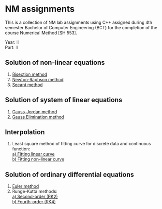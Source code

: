 # NM assignments

This is a collection of NM lab assignments using C++ assigned during 4th semester Bachelor of Computer Engineering (BCT)
for the completion of the course Numerical Method [SH 553].

Year: II<br>
Part: II

## Solution of non-linear equations

<ol>
  <li>
    <a href="./bisection_method.cpp">Bisection method</a>
  </li>
  
  <li>
    <a href="./newton_raphson.cpp">Newton-Raphson method</a>
  </li>

  <li>
    <a href="./secant_method.cpp">Secant method</a>
  </li>
</ol>

## Solution of system of linear equations

<ol>
  <li>
    <a href="./gauss_jordan.cpp">Gauss-Jordan method</a>
  </li>
  
  <li>
    <a href="./gauss_elimination.cpp">Gauss Elimination method</a>
  </li>
</ol>

## Interpolation

<ol>
    <li>
        Least square method of fitting curve for discrete data and continuous function:<br>
        <a href="./curve_fitting_linear.cpp">a) Fitting linear curve</a><br>
        <a href="./curve_fitting_non_linear.cpp">b) Fitting non-linear curve</a>
    </li>
</ol>

## Solution of ordinary differential equations

<ol>
  <li>
    <a href="./euler.cpp">Euler method</a>
  </li>
  
  <li>
    Runge-Kutta methods:<br>
    <a href="./rk2.cpp">a) Second-order (RK2)</a><br>
    <a href="./rk4.cpp">b) Fourth-order (RK4)</a>
  </li>
</ol>
